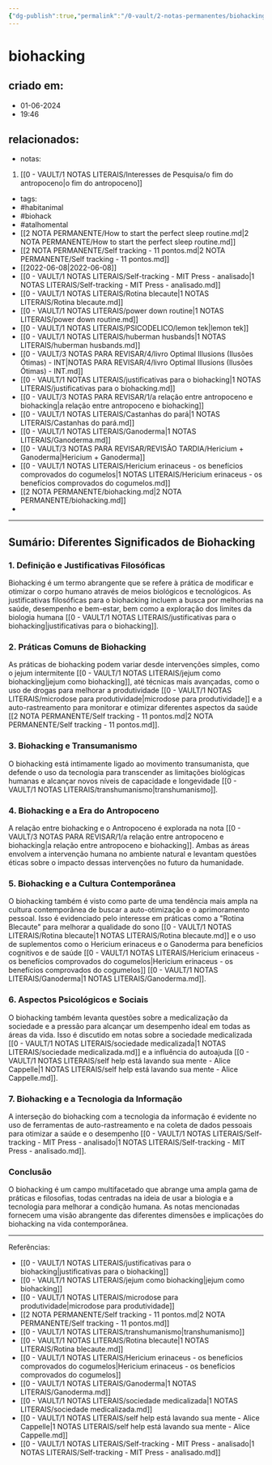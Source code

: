 ```yaml
---
{"dg-publish":true,"permalink":"/0-vault/2-notas-permanentes/biohacking/","tags":["permanente","habitanimal","biohack","atalhomental"],"dgHomeLink":true,"dgShowLocalGraph":true,"dgShowFileTree":true,"dgEnableSearch":true}
---
```


# biohacking

## criado em: 
- 01-06-2024
- 19:46
## relacionados:
- notas:
1. [[0 - VAULT/1 NOTAS LITERAIS/Interesses de Pesquisa/o fim do antropoceno\|o fim do antropoceno]]
- tags: 
- #habitanimal 
- #biohack 
- #atalhomental 
- [[2 NOTA PERMANENTE/How to start the perfect sleep routine.md\|2 NOTA PERMANENTE/How to start the perfect sleep routine.md]]
- [[2 NOTA PERMANENTE/Self tracking - 11 pontos.md\|2 NOTA PERMANENTE/Self tracking - 11 pontos.md]]
- [[2022-06-08\|2022-06-08]]
- [[0 - VAULT/1 NOTAS LITERAIS/Self-tracking - MIT Press - analisado\|1 NOTAS LITERAIS/Self-tracking - MIT Press - analisado.md]]
- [[0 - VAULT/1 NOTAS LITERAIS/Rotina blecaute\|1 NOTAS LITERAIS/Rotina blecaute.md]]
- [[0 - VAULT/1 NOTAS LITERAIS/power down routine\|1 NOTAS LITERAIS/power down routine.md]]
- [[0 - VAULT/1 NOTAS LITERAIS/PSICODELICO/lemon tek\|lemon tek]]
- [[0 - VAULT/1 NOTAS LITERAIS/huberman husbands\|1 NOTAS LITERAIS/huberman husbands.md]]
- [[0 - VAULT/3 NOTAS PARA REVISAR/4/livro Optimal Illusions (Ilusões Ótimas) - INT\|NOTAS PARA REVISAR/4/livro Optimal Illusions (Ilusões Ótimas) - INT.md]]
- [[0 - VAULT/1 NOTAS LITERAIS/justificativas para o biohacking\|1 NOTAS LITERAIS/justificativas para o biohacking.md]]
- [[0 - VAULT/3 NOTAS PARA REVISAR/1/a relação  entre antropoceno e biohacking\|a relação  entre antropoceno e biohacking]]
- [[0 - VAULT/1 NOTAS LITERAIS/Castanhas do pará\|1 NOTAS LITERAIS/Castanhas do pará.md]]
- [[0 - VAULT/1 NOTAS LITERAIS/Ganoderma\|1 NOTAS LITERAIS/Ganoderma.md]]
- [[0 - VAULT/3 NOTAS PARA REVISAR/REVISÃO TARDIA/Hericium + Ganoderma\|Hericium + Ganoderma]]
- [[0 - VAULT/1 NOTAS LITERAIS/Hericium erinaceus - os benefícios comprovados do cogumelos\|1 NOTAS LITERAIS/Hericium erinaceus - os benefícios comprovados do cogumelos.md]]
- [[2 NOTA PERMANENTE/biohacking.md\|2 NOTA PERMANENTE/biohacking.md]]
- 
---

## Sumário: Diferentes Significados de Biohacking

### 1. **Definição e Justificativas Filosóficas**
Biohacking é um termo abrangente que se refere à prática de modificar e otimizar o corpo humano através de meios biológicos e tecnológicos. As justificativas filosóficas para o biohacking incluem a busca por melhorias na saúde, desempenho e bem-estar, bem como a exploração dos limites da biologia humana [[0 - VAULT/1 NOTAS LITERAIS/justificativas para o biohacking\|justificativas para o biohacking]].

### 2. **Práticas Comuns de Biohacking**
As práticas de biohacking podem variar desde intervenções simples, como o jejum intermitente [[0 - VAULT/1 NOTAS LITERAIS/jejum como biohacking\|jejum como biohacking]], até técnicas mais avançadas, como o uso de drogas para melhorar a produtividade [[0 - VAULT/1 NOTAS LITERAIS/microdose para produtividade\|microdose para produtividade]] e a auto-rastreamento para monitorar e otimizar diferentes aspectos da saúde [[2 NOTA PERMANENTE/Self tracking - 11 pontos.md\|2 NOTA PERMANENTE/Self tracking - 11 pontos.md]].

### 3. **Biohacking e Transumanismo**
O biohacking está intimamente ligado ao movimento transumanista, que defende o uso da tecnologia para transcender as limitações biológicas humanas e alcançar novos níveis de capacidade e longevidade [[0 - VAULT/1 NOTAS LITERAIS/transhumanismo\|transhumanismo]].

### 4. **Biohacking e a Era do Antropoceno**
A relação entre biohacking e o Antropoceno é explorada na nota [[0 - VAULT/3 NOTAS PARA REVISAR/1/a relação  entre antropoceno e biohacking\|a relação  entre antropoceno e biohacking]]. Ambas as áreas envolvem a intervenção humana no ambiente natural e levantam questões éticas sobre o impacto dessas intervenções no futuro da humanidade.

### 5. **Biohacking e a Cultura Contemporânea**
O biohacking também é visto como parte de uma tendência mais ampla na cultura contemporânea de buscar a auto-otimização e o aprimoramento pessoal. Isso é evidenciado pelo interesse em práticas como a "Rotina Blecaute" para melhorar a qualidade do sono [[0 - VAULT/1 NOTAS LITERAIS/Rotina blecaute\|1 NOTAS LITERAIS/Rotina blecaute.md]] e o uso de suplementos como o Hericium erinaceus e o Ganoderma para benefícios cognitivos e de saúde [[0 - VAULT/1 NOTAS LITERAIS/Hericium erinaceus - os benefícios comprovados do cogumelos\|Hericium erinaceus - os benefícios comprovados do cogumelos]] [[0 - VAULT/1 NOTAS LITERAIS/Ganoderma\|1 NOTAS LITERAIS/Ganoderma.md]].

### 6. **Aspectos Psicológicos e Sociais**
O biohacking também levanta questões sobre a medicalização da sociedade e a pressão para alcançar um desempenho ideal em todas as áreas da vida. Isso é discutido em notas sobre a sociedade medicalizada [[0 - VAULT/1 NOTAS LITERAIS/sociedade medicalizada\|1 NOTAS LITERAIS/sociedade medicalizada.md]] e a influência do autoajuda [[0 - VAULT/1 NOTAS LITERAIS/self help está lavando sua mente - Alice Cappelle\|1 NOTAS LITERAIS/self help está lavando sua mente - Alice Cappelle.md]].

### 7. **Biohacking e a Tecnologia da Informação**
A interseção do biohacking com a tecnologia da informação é evidente no uso de ferramentas de auto-rastreamento e na coleta de dados pessoais para otimizar a saúde e o desempenho [[0 - VAULT/1 NOTAS LITERAIS/Self-tracking - MIT Press - analisado\|1 NOTAS LITERAIS/Self-tracking - MIT Press - analisado.md]].

### Conclusão
O biohacking é um campo multifacetado que abrange uma ampla gama de práticas e filosofias, todas centradas na ideia de usar a biologia e a tecnologia para melhorar a condição humana. As notas mencionadas fornecem uma visão abrangente das diferentes dimensões e implicações do biohacking na vida contemporânea.

---

Referências:
- [[0 - VAULT/1 NOTAS LITERAIS/justificativas para o biohacking\|justificativas para o biohacking]]
- [[0 - VAULT/1 NOTAS LITERAIS/jejum como biohacking\|jejum como biohacking]]
- [[0 - VAULT/1 NOTAS LITERAIS/microdose para produtividade\|microdose para produtividade]]
- [[2 NOTA PERMANENTE/Self tracking - 11 pontos.md\|2 NOTA PERMANENTE/Self tracking - 11 pontos.md]]
- [[0 - VAULT/1 NOTAS LITERAIS/transhumanismo\|transhumanismo]]
- [[0 - VAULT/1 NOTAS LITERAIS/Rotina blecaute\|1 NOTAS LITERAIS/Rotina blecaute.md]]
- [[0 - VAULT/1 NOTAS LITERAIS/Hericium erinaceus - os benefícios comprovados do cogumelos\|Hericium erinaceus - os benefícios comprovados do cogumelos]]
- [[0 - VAULT/1 NOTAS LITERAIS/Ganoderma\|1 NOTAS LITERAIS/Ganoderma.md]]
- [[0 - VAULT/1 NOTAS LITERAIS/sociedade medicalizada\|1 NOTAS LITERAIS/sociedade medicalizada.md]]
- [[0 - VAULT/1 NOTAS LITERAIS/self help está lavando sua mente - Alice Cappelle\|1 NOTAS LITERAIS/self help está lavando sua mente - Alice Cappelle.md]]
- [[0 - VAULT/1 NOTAS LITERAIS/Self-tracking - MIT Press - analisado\|1 NOTAS LITERAIS/Self-tracking - MIT Press - analisado.md]]

